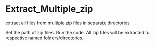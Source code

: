 # Extract_Multiple_zip
extract all files from multiple zip files in separate directories 

Set the path of zip files.
Run the code.
All zip files will be extracted to respective named folders/directories.
